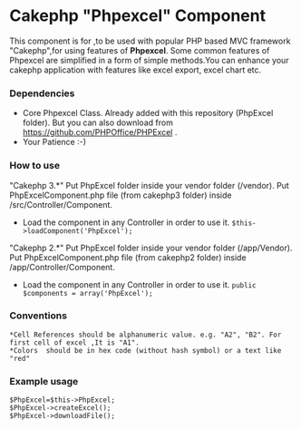 # Cakephp "Phpexcel" Component 
  This component is for ,to be used with popular PHP based MVC framework "Cakephp",for using features of **Phpexcel**. Some common features of Phpexcel are  simplified in a form of simple methods.You can enhance your cakephp application with features like excel export, excel chart etc.
  
### Dependencies
 * Core Phpexcel Class. Already added with this repository (PhpExcel folder). But you can also download from https://github.com/PHPOffice/PHPExcel . 
 * Your Patience :-)

### How to use
 "Cakephp 3.*" 
  Put PhpExcel folder inside your vendor folder (/vendor).
  Put PhpExcelComponent.php file (from cakephp3 folder) inside /src/Controller/Component.
 * Load the component in any Controller in order to use it.
     ```$this->loadComponent('PhpExcel');``` 
 
"Cakephp 2.*"
  Put PhpExcel folder inside your vendor folder (/app/Vendor).
  Put PhpExcelComponent.php file (from cakephp2 folder) inside /app/Controller/Component.  
  * Load the component in any Controller in order to use it.
    ```public $components = array('PhpExcel');``` 

### Conventions
    *Cell References should be alphanumeric value. e.g. "A2", "B2". For first cell of excel ,It is "A1".
    *Colors  should be in hex code (without hash symbol) or a text like "red"
  
### Example usage

    $PhpExcel=$this->PhpExcel;
    $PhpExcel->createExcel();
    $PhpExcel->downloadFile();
   
